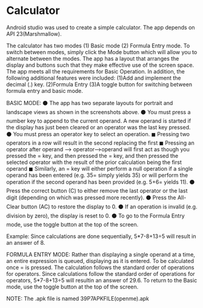 # Calculator

Android studio was used to create a simple calculator. The app depends on API 23(Marshmallow).


The calculator has two modes (1) Basic mode (2) Formula Entry mode. To switch between modes, simply click the Mode button which will allow you to alternate between the modes.
The app has a layout that arranges the display and buttons such that they make effective use of the screen space.
The app meets all the requirements for Basic Operation. In addition, the following additional features were included:
 (1)Add and implement the decimal (.) key.
 (2)Formula Entry
 (3)A toggle button for switching between formula entry and basic mode.
 
 BASIC MODE:
⚫ The app has two separate layouts for portrait and landscape views as shown in the
screenshots above.
⚫ You must press a number key to append to the current operand. A new operand is
started if the display has just been cleared or an operator was the last key pressed.
⚫ You must press an operator key to select an operation.
  ◼ Pressing two operators in a row will result in the second replacing the first
  ◼ Pressing an operator after operand –> operator–>operand will first act as though
      you pressed the = key, and then pressed the = key, and then pressed the selected
      operator with the result of the prior calculation being the first operand
  ◼ Similarly, an = key will either perform a null operation if a single operand has been
entered (e.g. 35= simply yields 35) or will perform the operation if the second
operand has been provided (e.g. 5+6= yields 11).
⚫ Press the correct button (C) to either remove the last operator or the last digit (depending
on which was pressed more recently).
⚫ Press the All-Clear button (AC) to restore the display to 0.
⚫ If an operation is invalid (e.g. division by zero), the display is reset to 0.
⚫ To go to the Formula Entry mode, use the toggle button at the top of the screen.

Example:
Since calculations are done sequentially, 5*7-8+13÷5 will result in an answer of 8.

FORMULA ENTRY MODE:
Rather than displaying a single operand at a time, an entire expression is queued, displaying as it is entered. To be calculated once = is pressed. The calculation follows the standard order of operations for operators. Since calculations follow the standard order of operations for operators, 5*7-8+13÷5 will resultin an answer of 29.6.
To return to the Basic mode, use the toggle button at the top of the screen.

NOTE: The .apk file is named 39P7APKFILE(openme).apk
